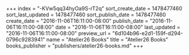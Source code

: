 +++
index = "-KVw5qq34hyOa9S-rT2q"
sort_create_date = 1478477460
sort_last_updated = 1478477460
sort_publish_date = 1478477460
create_date = "2016-11-06T16:11:00-08:00"
publish_date = "2016-11-06T16:11:00-08:00"
date = "2016-11-06T16:11:00-08:00"
last_updated = "2016-11-06T16:11:00-08:00"
preview_url = "6d104b96-e2d1-159f-d294-0796c9283941"
name = "Atelier26 Books"
title = "Atelier26 Books"
books_publisher = "publishers/atelier26-books.md"
+++
